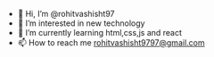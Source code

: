 - 👋 Hi, I’m @rohitvashisht97
- 👀 I’m interested in new technology
- 🌱 I’m currently learning html,css,js and react
- 📫 How to reach me rohitvashisht9797@gmail.com

<!---
rohitvashisht97/rohitvashisht97 is a ✨ special ✨ repository because its `README.md` (this file) appears on your GitHub profile.
You can click the Preview link to take a look at your changes.
--->
